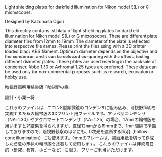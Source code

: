Light shielding plates for darkfield illumination for Nikon model S(L) or G microscopes.

Designed by Kazumasa Oguri

This directiry contains .stl data of light shielding plates for darkfield illumination for Nikon model S(L) or G microsocpes. There are different plate diameter files from 12mm to 19mm. The diameter of the plate is reflected into respective file names. Please print the files using with a 3D printer loaded black ABS filament. Optimum diameter depends on the objective and the condenser, and it can be selected comparing with the effects testing differnet diameter plates. These plates are used inserting in the backside of condenser. Abbe 1.30 or Achromat 1.25 types are preferred.
These data can be used only for non-commertial purposes such as research, education or hobby use.

暗視野照明用輪帯版「暗視野の素」

設計・小栗一将

これらのファイルは、ニコンS型顕微鏡のコンデンサに組み込み、暗視野照明を実現するための輪帯版の3Dプリント用ファイルです。アッベ型コンデンサ（NA=1.30）やアクロマートコンデンサ（NA=1.25）の場合、17mmの輪帯版を用いますと好結果を得られますが、直径12mmから19mmまで、1mm間隔で準備してありますので、暗視野観察のほかにも、0次光を遮断する照明（hollow cone illumination）にも使えます。0mmのフレームは、黒画用紙を切って作成した任意の形状の輪帯版を接着して使用します。
これらのファイルは非商用目的（研究、教育、ホビーなど）に限り、フリーご利用いただけます。
